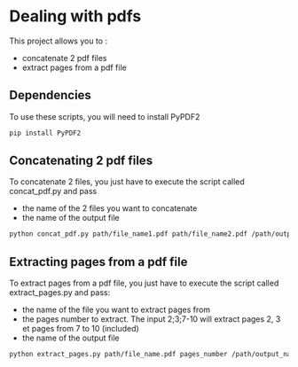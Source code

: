 # Dealing with pdfs

This project allows you to :

* concatenate 2 pdf files
* extract pages from a pdf file



## Dependencies

To use these scripts, you will need to install PyPDF2

```bash
pip install PyPDF2
```





## Concatenating 2 pdf files

To concatenate 2 files, you just have to execute the script called concat_pdf.py and pass 

- the name of the 2 files you want to concatenate 
- the name of the output file

```bash
python concat_pdf.py path/file_name1.pdf path/file_name2.pdf /path/output_name.pdf
```



## Extracting pages from a pdf file

To extract pages from a pdf file, you just have to execute the script called extract_pages.py and pass:

- the name of the file you want to extract pages from
- the pages number to extract. The input 2;3;7-10 will extract pages 2, 3 et pages from 7 to 10 (included)
- the name of the output file

```bash
python extract_pages.py path/file_name.pdf pages_number /path/output_name.pdf
```



